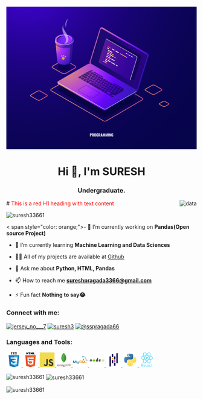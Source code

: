 
![logo](https://github.com/suresh33661/suresh33661/blob/main/banner.jpg)
<kbd style="background-color: yellow;">

<h1 align="center">Hi 👋, I'm SURESH</h1>
<h3 align="center">Undergraduate.</h3>
<img align="right" alt="data" src="https://bestanimations.com/Computers/funny-computer-animated-gif-53.gif">
# <span style="color: red;">This is a red H1 heading with text content</span>


<p align="left"> <img src="https://komarev.com/ghpvc/?username=suresh33661&label=Profile%20views&color=0e75b6&style=flat" alt="suresh33661" /> </p>

< span style="color: orange;">- 🔭 I’m currently working on **Pandas(Open source Project)** </span>

- 🌱 I’m currently learning **Machine Learning and Data Sciences**

- 👨‍💻 All of my projects are available at [Github](Github)

- 💬 Ask me about **Python, HTML, Pandas**

- 📫 How to reach me **sureshpragada3366@gmail.com**

- ⚡ Fun fact **Nothing to say😂**

<h3 align="left">Connect with me:</h3>
<p align="left">
<a href="https://instagram.com/jersey_no___7" target="blank"><img align="center" src="https://raw.githubusercontent.com/rahuldkjain/github-profile-readme-generator/master/src/images/icons/Social/instagram.svg" alt="jersey_no___7" height="30" width="40" /></a>
<a href="https://www.leetcode.com/suresh3" target="blank"><img align="center" src="https://raw.githubusercontent.com/rahuldkjain/github-profile-readme-generator/master/src/images/icons/Social/leet-code.svg" alt="suresh3" height="30" width="40" /></a>
<a href="https://www.hackerearth.com/@sspragada66" target="blank"><img align="center" src="https://raw.githubusercontent.com/rahuldkjain/github-profile-readme-generator/master/src/images/icons/Social/hackerearth.svg" alt="@sspragada66" height="30" width="40" /></a>
</p>

<h3 align="left">Languages and Tools:</h3>
<p align="left"> <a href="https://www.w3schools.com/css/" target="_blank" rel="noreferrer"> <img src="https://raw.githubusercontent.com/devicons/devicon/master/icons/css3/css3-original-wordmark.svg" alt="css3" width="40" height="40"/> </a> <a href="https://www.w3.org/html/" target="_blank" rel="noreferrer"> <img src="https://raw.githubusercontent.com/devicons/devicon/master/icons/html5/html5-original-wordmark.svg" alt="html5" width="40" height="40"/> </a> <a href="https://developer.mozilla.org/en-US/docs/Web/JavaScript" target="_blank" rel="noreferrer"> <img src="https://raw.githubusercontent.com/devicons/devicon/master/icons/javascript/javascript-original.svg" alt="javascript" width="40" height="40"/> </a> <a href="https://www.mongodb.com/" target="_blank" rel="noreferrer"> <img src="https://raw.githubusercontent.com/devicons/devicon/master/icons/mongodb/mongodb-original-wordmark.svg" alt="mongodb" width="40" height="40"/> </a> <a href="https://www.mysql.com/" target="_blank" rel="noreferrer"> <img src="https://raw.githubusercontent.com/devicons/devicon/master/icons/mysql/mysql-original-wordmark.svg" alt="mysql" width="40" height="40"/> </a> <a href="https://nodejs.org" target="_blank" rel="noreferrer"> <img src="https://raw.githubusercontent.com/devicons/devicon/master/icons/nodejs/nodejs-original-wordmark.svg" alt="nodejs" width="40" height="40"/> </a> <a href="https://pandas.pydata.org/" target="_blank" rel="noreferrer"> <img src="https://raw.githubusercontent.com/devicons/devicon/2ae2a900d2f041da66e950e4d48052658d850630/icons/pandas/pandas-original.svg" alt="pandas" width="40" height="40"/> </a> <a href="https://www.python.org" target="_blank" rel="noreferrer"> <img src="https://raw.githubusercontent.com/devicons/devicon/master/icons/python/python-original.svg" alt="python" width="40" height="40"/> </a> <a href="https://reactjs.org/" target="_blank" rel="noreferrer"> <img src="https://raw.githubusercontent.com/devicons/devicon/master/icons/react/react-original-wordmark.svg" alt="react" width="40" height="40"/> </a> </p>

<p><img align="left" src="https://github-readme-stats.vercel.app/api/top-langs?username=suresh33661&show_icons=true&locale=en&layout=compact" alt="suresh33661" /></p>


<p>&nbsp;<img align="center" src="https://github-readme-stats.vercel.app/api?username=suresh33661&show_icons=true&locale=en" alt="suresh33661" /></p>

<p><img align="center" src="https://github-readme-streak-stats.herokuapp.com/?user=suresh33661&" alt="suresh33661" /></p>
